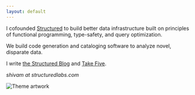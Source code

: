 ```yaml
---
layout: default
---
```


I cofounded [Structured](https://www.structuredlabs.com) to build better data infrastructure built on principles of functional programming, type-safety, and query optimization.

We build code generation and cataloging software to analyze novel, disparate data.

I write [the Structured Blog](https://structuredlabs.substack.com/) and [Take Five](https://shivamsinghal.substack.com/).

*shivam at structuredlabs.com*

<img id="theme-image" class="theme-image" alt="Theme artwork">
